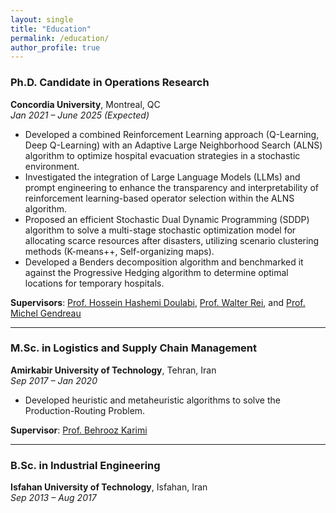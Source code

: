 ```yaml
---
layout: single
title: "Education"
permalink: /education/
author_profile: true
---
```


### Ph.D. Candidate in Operations Research  
**Concordia University**, Montreal, QC  
*Jan 2021 – June 2025 (Expected)*  

- Developed a combined Reinforcement Learning approach (Q-Learning, Deep Q-Learning) with an Adaptive Large Neighborhood Search (ALNS) algorithm to optimize hospital evacuation strategies in a stochastic environment.  
- Investigated the integration of Large Language Models (LLMs) and prompt engineering to enhance the transparency and interpretability of reinforcement learning-based operator selection within the ALNS algorithm.  
- Proposed an efficient Stochastic Dual Dynamic Programming (SDDP) algorithm to solve a multi-stage stochastic optimization model for allocating scarce resources after disasters, utilizing scenario clustering methods (K-means++, Self-organizing maps).  
- Developed a Benders decomposition algorithm and benchmarked it against the Progressive Hedging algorithm to determine optimal locations for temporary hospitals.  

**Supervisors**: [Prof. Hossein Hashemi Doulabi](https://www.concordia.ca/faculty/hossein-hashemidoulabi.html), [Prof. Walter Rei](https://professeurs.uqam.ca/professeur/rei.walter/), and [Prof. Michel Gendreau](https://www.polymtl.ca/expertises/gendreau-michel)

---

### M.Sc. in Logistics and Supply Chain Management  
**Amirkabir University of Technology**, Tehran, Iran  
*Sep 2017 – Jan 2020*  

- Developed heuristic and metaheuristic algorithms to solve the Production-Routing Problem.  

**Supervisor**: [Prof. Behrooz Karimi](https://aut.ac.ir/cv/2096/BEHROOZ-KARIMI?slc_lang=en&&cv=2096&mod=scv)

---

### B.Sc. in Industrial Engineering  
**Isfahan University of Technology**, Isfahan, Iran  
*Sep 2013 – Aug 2017*
